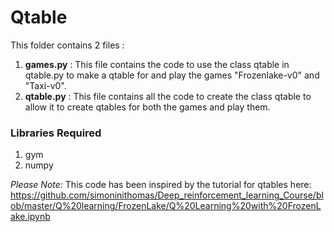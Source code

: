 # Qtable
This folder contains 2 files : 

1. **games.py** : This file contains the code to use the class qtable in qtable.py to make a qtable for and play the games "Frozenlake-v0" and "Taxi-v0".
2. **qtable.py** : This file contains all the code to create the class qtable to allow it to create qtables for both the games and play them.

### Libraries Required
1. gym
2. numpy

*Please Note:* This code has been inspired by the tutorial for qtables here: https://github.com/simoninithomas/Deep_reinforcement_learning_Course/blob/master/Q%20learning/FrozenLake/Q%20Learning%20with%20FrozenLake.ipynb 

